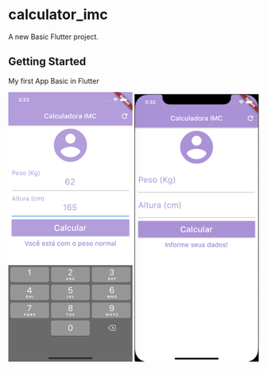 # calculator_imc

A new Basic Flutter project.

## Getting Started

My first App Basic in Flutter

<p align="center">
  <img src="images/Simulator Screen Shot - iPhone 11 Pro - 2020-07-03 at 15.23.26.png" width="250" title="hover text">
  <img src="images/screnshotios.png" width="250" title="hover text">
</p>
